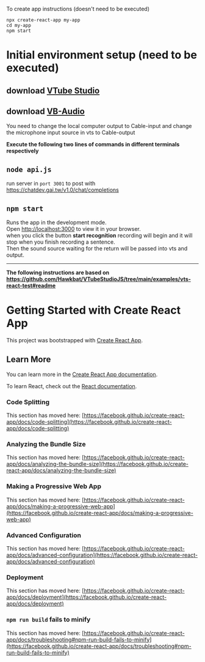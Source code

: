 To create app instructions (doesn't need to be executed)
```
npx create-react-app my-app
cd my-app
npm start
```
# Initial environment setup (need to be executed)

## download [VTube Studio](https://denchisoft.com/)
## download [VB-Audio](https://vb-audio.com/Cable/)
You need to change the local computer output to Cable-input and change the microphone input source in vts to Cable-output

**Execute the following two lines of commands in different terminals respectively**

## `node api.js` 
run server in `port 3001` to post with https://chatdev.gai.tw/v1.0/chat/completions
## `npm start` 
Runs the app in the development mode.\
Open [http://localhost:3000](http://localhost:3000) to view it in your browser.\
when you click the button **start recognition** recording will begin and it will stop when you finish recording a sentence.\
Then the sound source waiting for the return will be passed into vts and output.



--------------------------------
**The following instructions are based on https://github.com/Hawkbat/VTubeStudioJS/tree/main/examples/vts-react-test#readme**

# Getting Started with Create React App

This project was bootstrapped with [Create React App](https://github.com/facebook/create-react-app).

## Learn More

You can learn more in the [Create React App documentation](https://facebook.github.io/create-react-app/docs/getting-started).

To learn React, check out the [React documentation](https://reactjs.org/).

### Code Splitting

This section has moved here: [https://facebook.github.io/create-react-app/docs/code-splitting](https://facebook.github.io/create-react-app/docs/code-splitting)

### Analyzing the Bundle Size

This section has moved here: [https://facebook.github.io/create-react-app/docs/analyzing-the-bundle-size](https://facebook.github.io/create-react-app/docs/analyzing-the-bundle-size)

### Making a Progressive Web App

This section has moved here: [https://facebook.github.io/create-react-app/docs/making-a-progressive-web-app](https://facebook.github.io/create-react-app/docs/making-a-progressive-web-app)

### Advanced Configuration

This section has moved here: [https://facebook.github.io/create-react-app/docs/advanced-configuration](https://facebook.github.io/create-react-app/docs/advanced-configuration)

### Deployment

This section has moved here: [https://facebook.github.io/create-react-app/docs/deployment](https://facebook.github.io/create-react-app/docs/deployment)

### `npm run build` fails to minify

This section has moved here: [https://facebook.github.io/create-react-app/docs/troubleshooting#npm-run-build-fails-to-minify](https://facebook.github.io/create-react-app/docs/troubleshooting#npm-run-build-fails-to-minify)
